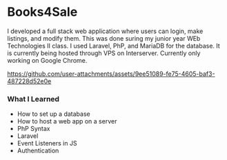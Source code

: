 # Books4Sale

I developed a full stack web application where users can login, make listings, and modify them. This was done suring my junior year WEb Technologies II class. I used Laravel, PhP, and MariaDB for the database. It is currently being hosted through VPS on Interserver. Currently only working on Google Chrome.

https://github.com/user-attachments/assets/9ee51089-fe75-4605-baf3-487228d52e0e

### What I Learned
 - How to set up a database
 - How to host a web app on a server
 - PhP Syntax
 - Laravel
 - Event Listeners in JS
 - Authentication
